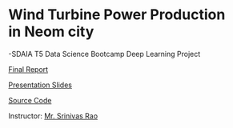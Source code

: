 # Wind Turbine Power Production in Neom city



-SDAIA T5 Data Science Bootcamp Deep Learning Project


[Final Report](https://github.com/alaanouud/deep-learning/blob/main/Final_Report_WInd_Power.pdf) 

[Presentation Slides](https://github.com/alaanouud/deep-learning/blob/main/wind_power_fainal-Presentation%20Slides.pdf)

[Source Code](https://github.com/alaanouud/deep-learning/blob/main/Wind%20Turbine%20Power%20Production_code_DL.ipynb) 

Instructor: [Mr. Srinivas Rao](https://www.linkedin.com/in/srinivas-rao-52068382/) 

